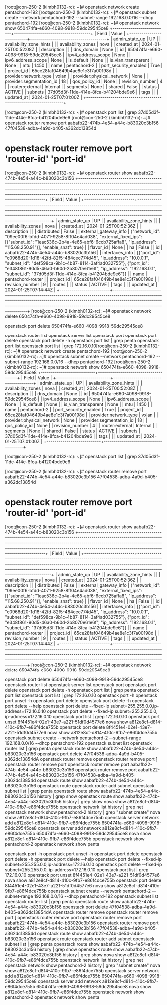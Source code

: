 [root@con-250-2 (kimbh0132-rc): ~]# openstack network create pentachord-192
[root@con-250-2 (kimbh0132-rc): ~]# openstack subnet create --network pentachord-192 --subnet-range 192.168.0.0/16 --dhcp pentachord-192
[root@con-250-2 (kimbh0132-rc): ~]# openstack network show 650474fa-e660-4098-9918-59dc29545ce8
+---------------------------+--------------------------------------+
| Field                     | Value                                |
+---------------------------+--------------------------------------+
| admin_state_up            | UP                                   |
| availability_zone_hints   |                                      |
| availability_zones        | nova                                 |
| created_at                | 2024-01-25T00:52:08Z                 |
| description               |                                      |
| dns_domain                | None                                 |
| id                        | 650474fa-e660-4098-9918-59dc29545ce8 |
| ipv4_address_scope        | None                                 |
| ipv6_address_scope        | None                                 |
| is_default                | None                                 |
| is_vlan_transparent       | None                                 |
| mtu                       | 1450                                 |
| name                      | pentachord-2                         |
| port_security_enabled     | True                                 |
| project_id                | 65ce28faf04649b4ae8e1c3f7a00198d     |
| provider:network_type     | vxlan                                |
| provider:physical_network | None                                 |
| provider:segmentation_id  | 18                                   |
| qos_policy_id             | None                                 |
| revision_number           | 4                                    |
| router:external           | Internal                             |
| segments                  | None                                 |
| shared                    | False                                |
| status                    | ACTIVE                               |
| subnets                   | 37d05d3f-11de-414e-8fca-b41204bde9e6 |
| tags                      |                                      |
| updated_at                | 2024-01-25T07:01:00Z                 |
+---------------------------+--------------------------------------+

[root@con-250-2 (kimbh0132-rc): ~]# openstack port list | grep 37d05d3f-11de-414e-8fca-b41204bde9e6
[root@con-250-2 (kimbh0132-rc): ~]# openstack router remove port aabafb22-474b-4e54-a44c-b83020c3b156 47f04538-adba-4a9d-b405-a362dc13854d
# openstack router remove port 'router-id' 'port-id'
[root@con-250-2 (kimbh0132-rc): ~]# openstack router show aabafb22-474b-4e54-a44c-b83020c3b156
+-------------------------+-----------------------------------------------------------------------------------------------------------------------------------------------------------------------------------------------------------------------------------------------------------------------------+
| Field                   | Value                                                                                                                                                                                                                                                                       |
+-------------------------+-----------------------------------------------------------------------------------------------------------------------------------------------------------------------------------------------------------------------------------------------------------------------------+
| admin_state_up          | UP                                                                                                                                                                                                                                                                          |
| availability_zone_hints |                                                                                                                                                                                                                                                                             |
| availability_zones      | nova                                                                                                                                                                                                                                                                        |
| created_at              | 2024-01-25T00:52:36Z                                                                                                                                                                                                                                                        |
| description             |                                                                                                                                                                                                                                                                             |
| distributed             | False                                                                                                                                                                                                                                                                       |
| external_gateway_info   | {"network_id": "09ee00f6-bfdd-4071-9258-8ff04e4ad038", "external_fixed_ips": [{"subnet_id": "1eac536c-2b4a-4e65-abf6-6ccb725affa8", "ip_address": "115.68.250.91"}], "enable_snat": true}                                                                                   |
| flavor_id               | None                                                                                                                                                                                                                                                                        |
| ha                      | False                                                                                                                                                                                                                                                                       |
| id                      | aabafb22-474b-4e54-a44c-b83020c3b156                                                                                                                                                                                                                                        |
| interfaces_info         | [{"port_id": "c0968d20-1d18-42fd-82f5-484cec774d45", "ip_address": "10.0.0.1", "subnet_id": "def598ca-9b1c-4b87-8114-3af4ad032755"}, {"port_id": "e348f861-90d5-46a0-b60d-2b8070e61e6f", "ip_address": "192.168.0.1", "subnet_id": "37d05d3f-11de-414e-8fca-b41204bde9e6"}] |
| name                    | pentachord-router                                                                                                                                                                                                                                                           |
| project_id              | 65ce28faf04649b4ae8e1c3f7a00198d                                                                                                                                                                                                                                            |
| revision_number         | 9                                                                                                                                                                                                                                                                           |
| routes                  |                                                                                                                                                                                                                                                                             |
| status                  | ACTIVE                                                                                                                                                                                                                                                                      |
| tags                    |                                                                                                                                                                                                                                                                             |
| updated_at              | 2024-01-25T07:14:44Z                                                                                                                                                                                                                                                        |
+-------------------------+-----------------------------------------------------------------------------------------------------------------------------------------------------------------------------------------------------------------------------------------------------------------------------+
[root@con-250-2 (kimbh0132-rc): ~]# openstack network delete 650474fa-e660-4098-9918-59dc29545ce8

openstack port delete 650474fa-e660-4098-9918-59dc29545ce8 

openstack router list
openstack server list
openstack port
openstack port delete
openstack port delete -h
openstack port list | grep penta
openstack port list
openstack port list | grep 172.16.0.10[root@con-250-2 (kimbh0132-rc): ~]# openstack network create pentachord-192
[root@con-250-2 (kimbh0132-rc): ~]# openstack subnet create --network pentachord-192 --subnet-range 192.168.0.0/16 --dhcp pentachord-192
[root@con-250-2 (kimbh0132-rc): ~]# openstack network show 650474fa-e660-4098-9918-59dc29545ce8
+---------------------------+--------------------------------------+
| Field                     | Value                                |
+---------------------------+--------------------------------------+
| admin_state_up            | UP                                   |
| availability_zone_hints   |                                      |
| availability_zones        | nova                                 |
| created_at                | 2024-01-25T00:52:08Z                 |
| description               |                                      |
| dns_domain                | None                                 |
| id                        | 650474fa-e660-4098-9918-59dc29545ce8 |
| ipv4_address_scope        | None                                 |
| ipv6_address_scope        | None                                 |
| is_default                | None                                 |
| is_vlan_transparent       | None                                 |
| mtu                       | 1450                                 |
| name                      | pentachord-2                         |
| port_security_enabled     | True                                 |
| project_id                | 65ce28faf04649b4ae8e1c3f7a00198d     |
| provider:network_type     | vxlan                                |
| provider:physical_network | None                                 |
| provider:segmentation_id  | 18                                   |
| qos_policy_id             | None                                 |
| revision_number           | 4                                    |
| router:external           | Internal                             |
| segments                  | None                                 |
| shared                    | False                                |
| status                    | ACTIVE                               |
| subnets                   | 37d05d3f-11de-414e-8fca-b41204bde9e6 |
| tags                      |                                      |
| updated_at                | 2024-01-25T07:01:00Z                 |
+---------------------------+--------------------------------------+

[root@con-250-2 (kimbh0132-rc): ~]# openstack port list | grep 37d05d3f-11de-414e-8fca-b41204bde9e6

[root@con-250-2 (kimbh0132-rc): ~]# openstack router remove port aabafb22-474b-4e54-a44c-b83020c3b156 47f04538-adba-4a9d-b405-a362dc13854d
# openstack router remove port 'router-id' 'port-id'
[root@con-250-2 (kimbh0132-rc): ~]# openstack router show aabafb22-474b-4e54-a44c-b83020c3b156
+-------------------------+-----------------------------------------------------------------------------------------------------------------------------------------------------------------------------------------------------------------------------------------------------------------------------+
| Field                   | Value                                                                                                                                                                                                                                                                       |
+-------------------------+-----------------------------------------------------------------------------------------------------------------------------------------------------------------------------------------------------------------------------------------------------------------------------+
| admin_state_up          | UP                                                                                                                                                                                                                                                                          |
| availability_zone_hints |                                                                                                                                                                                                                                                                             |
| availability_zones      | nova                                                                                                                                                                                                                                                                        |
| created_at              | 2024-01-25T00:52:36Z                                                                                                                                                                                                                                                        |
| description             |                                                                                                                                                                                                                                                                             |
| distributed             | False                                                                                                                                                                                                                                                                       |
| external_gateway_info   | {"network_id": "09ee00f6-bfdd-4071-9258-8ff04e4ad038", "external_fixed_ips": [{"subnet_id": "1eac536c-2b4a-4e65-abf6-6ccb725affa8", "ip_address": "115.68.250.91"}], "enable_snat": true}                                                                                   |
| flavor_id               | None                                                                                                                                                                                                                                                                        |
| ha                      | False                                                                                                                                                                                                                                                                       |
| id                      | aabafb22-474b-4e54-a44c-b83020c3b156                                                                                                                                                                                                                                        |
| interfaces_info         | [{"port_id": "c0968d20-1d18-42fd-82f5-484cec774d45", "ip_address": "10.0.0.1", "subnet_id": "def598ca-9b1c-4b87-8114-3af4ad032755"}, {"port_id": "e348f861-90d5-46a0-b60d-2b8070e61e6f", "ip_address": "192.168.0.1", "subnet_id": "37d05d3f-11de-414e-8fca-b41204bde9e6"}] |
| name                    | pentachord-router                                                                                                                                                                                                                                                           |
| project_id              | 65ce28faf04649b4ae8e1c3f7a00198d                                                                                                                                                                                                                                            |
| revision_number         | 9                                                                                                                                                                                                                                                                           |
| routes                  |                                                                                                                                                                                                                                                                             |
| status                  | ACTIVE                                                                                                                                                                                                                                                                      |
| tags                    |                                                                                                                                                                                                                                                                             |
| updated_at              | 2024-01-25T07:14:44Z                                                                                                                                                                                                                                                        |
+-------------------------+-----------------------------------------------------------------------------------------------------------------------------------------------------------------------------------------------------------------------------------------------------------------------------+
[root@con-250-2 (kimbh0132-rc): ~]# openstack network delete 650474fa-e660-4098-9918-59dc29545ce8

openstack port delete 650474fa-e660-4098-9918-59dc29545ce8 
openstack router list
openstack server list
openstack port
openstack port delete
openstack port delete -h
openstack port list | grep penta
openstack port list
openstack port list | grep 172.16.0.10
openstack port -h
openstack port unset -h
openstack port delete
openstack port delete -h
openstack port delete --help
openstack port delete --fixed-ip subnet=255.255.0.0,ip-address=172.16.0.10
openstack port delete --fixed-ip subnet=255.255.0.0, ip-address=172.16.0.10
openstack port list | grep 172.16.0.10
openstack port unset 8f4451e4-02e1-43e7-a221-51df0d4577e6
nova show a812e8cf-d814-410c-9fb7-e86f4dce755b
openstack port delete 8f4451e4-02e1-43e7-a221-51df0d4577e6
nova show a812e8cf-d814-410c-9fb7-e86f4dce755b
openstack subnet create --network pentachord-2 --subnet-range 192.168.0.0/16 --dhcp pentachord-192
openstack subnet list
openstack router list | grep penta
openstack route show aabafb22-474b-4e54-a44c-b83020c3b156
openstack port delete 47f04538-adba-4a9d-b405-a362dc13854dA
openstack router remove
openstack router remove port ]
openstack router remove port
openstack router remove port aabafb22-474b-4e54-a44c-b83020c3b156
openstack router remove port aabafb22-474b-4e54-a44c-b83020c3b156 47f04538-adba-4a9d-b405-a362dc13854d
openstack route show aabafb22-474b-4e54-a44c-b83020c3b156
openstack route
openstack router add subnet
openstack subnet list | grep penta
openstack route show aabafb22-474b-4e54-a44c-b83020c3b156
history | grep show
openstack route show aabafb22-474b-4e54-a44c-b83020c3b156
history | grep show
nova show a812e8cf-d814-410c-9fb7-e86f4dce755b
openstack network list
history | grep net
openstack network show pentachord-2
history | grep "subnet create"
nova show a812e8cf-d814-410c-9fb7-e86f4dce755b
openstack server network add a812e8cf-d814-410c-9fb7-e86f4dce755b 650474fa-e660-4098-9918-59dc29545ce8
openstack server add network  a812e8cf-d814-410c-9fb7-e86f4dce755b 650474fa-e660-4098-9918-59dc29545ce8
nova show a812e8cf-d814-410c-9fb7-e86f4dce755b
openstack network show pentachord-2
openstack network show penta

openstack port -h
openstack port unset -h
openstack port delete
openstack port delete -h
openstack port delete --help
openstack port delete --fixed-ip subnet=255.255.0.0,ip-address=172.16.0.10
openstack port delete --fixed-ip subnet=255.255.0.0, ip-address=172.16.0.10
openstack port list | grep 172.16.0.10
openstack port unset 8f4451e4-02e1-43e7-a221-51df0d4577e6
nova show a812e8cf-d814-410c-9fb7-e86f4dce755b
openstack port delete 8f4451e4-02e1-43e7-a221-51df0d4577e6
nova show a812e8cf-d814-410c-9fb7-e86f4dce755b
openstack subnet create --network pentachord-2 --subnet-range 192.168.0.0/16 --dhcp pentachord-192
openstack subnet list
openstack router list | grep penta
openstack route show aabafb22-474b-4e54-a44c-b83020c3b156
openstack port delete 47f04538-adba-4a9d-b405-a362dc13854dA
openstack router remove
openstack router remove port ]
openstack router remove port
openstack router remove port aabafb22-474b-4e54-a44c-b83020c3b156
openstack router remove port aabafb22-474b-4e54-a44c-b83020c3b156 47f04538-adba-4a9d-b405-a362dc13854d
openstack route show aabafb22-474b-4e54-a44c-b83020c3b156
openstack route
openstack router add subnet
openstack subnet list | grep penta
openstack route show aabafb22-474b-4e54-a44c-b83020c3b156
history | grep show
openstack route show aabafb22-474b-4e54-a44c-b83020c3b156
history | grep show
nova show a812e8cf-d814-410c-9fb7-e86f4dce755b
openstack network list
history | grep net
openstack network show pentachord-2
history | grep "subnet create"
nova show a812e8cf-d814-410c-9fb7-e86f4dce755b
openstack server network add a812e8cf-d814-410c-9fb7-e86f4dce755b 650474fa-e660-4098-9918-59dc29545ce8
openstack server add network  a812e8cf-d814-410c-9fb7-e86f4dce755b 650474fa-e660-4098-9918-59dc29545ce8
nova show a812e8cf-d814-410c-9fb7-e86f4dce755b
openstack network show pentachord-2
openstack network show penta
